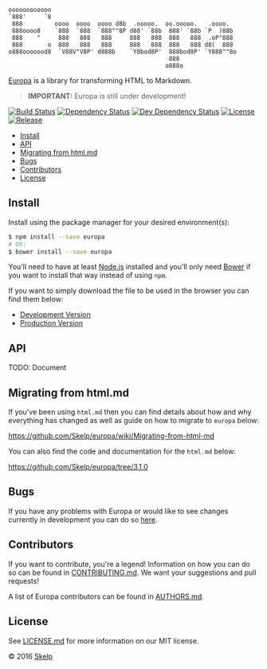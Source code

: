     oooooooooooo
    `888'     `8
     888         oooo  oooo  oooo d8b  .ooooo.  oo.ooooo.   .oooo.
     888oooo8    `888  `888  `888""8P d88' `88b  888' `88b `P  )88b
     888    "     888   888   888     888   888  888   888  .oP"888
     888       o  888   888   888     888   888  888   888 d8(  888
    o888ooooood8  `V88V"V8P' d888b    `Y8bod8P'  888bod8P' `Y888""8o
                                                 888
                                                o888o

[Europa](https://github.com/Skelp/europa) is a library for transforming HTML to Markdown.

> **IMPORTANT:** Europa is still under development!

[![Build Status](https://img.shields.io/travis/Skelp/europa/develop.svg?style=flat-square)](https://travis-ci.org/Skelp/europa)
[![Dependency Status](https://img.shields.io/david/Skelp/europa.svg?style=flat-square)](https://david-dm.org/Skelp/europa)
[![Dev Dependency Status](https://img.shields.io/david/dev/Skelp/europa.svg?style=flat-square)](https://david-dm.org/Skelp/europa#info=devDependencies)
[![License](https://img.shields.io/npm/l/europa.svg?style=flat-square)](https://github.com/Skelp/europa/blob/master/LICENSE.md)
[![Release](https://img.shields.io/npm/v/europa.svg?style=flat-square)](https://www.npmjs.com/package/europa)

* [Install](#install)
* [API](#api)
* [Migrating from html.md](#migrating-from-html-md)
* [Bugs](#bugs)
* [Contributors](#contributors)
* [License](#license)

## Install

Install using the package manager for your desired environment(s):

``` bash
$ npm install --save europa
# OR:
$ bower install --save europa
```

You'll need to have at least [Node.js](https://nodejs.org) installed and you'll only need [Bower](https://bower.io) if
you want to install that way instead of using `npm`.

If you want to simply download the file to be used in the browser you can find them below:

* [Development Version](https://github.com/Skelp/europa/blob/master/dist/umd/europa.js)
* [Production Version](https://github.com/Skelp/europa/blob/master/dist/umd/europa.min.js)

## API

TODO: Document

## Migrating from html.md

If you've been using `html.md` then you can find details about how and why everything has changed as well as guide on
how to migrate to `europa` below:

https://github.com/Skelp/europa/wiki/Migrating-from-html-md

You can also find the code and documentation for the `html.md` below:

https://github.com/Skelp/europa/tree/3.1.0

## Bugs

If you have any problems with Europa or would like to see changes currently in development you can do so
[here](https://github.com/Skelp/europa/issues).

## Contributors

If you want to contribute, you're a legend! Information on how you can do so can be found in
[CONTRIBUTING.md](https://github.com/Skelp/europa/blob/master/CONTRIBUTING.md). We want your suggestions and pull
requests!

A list of Europa contributors can be found in [AUTHORS.md](https://github.com/Skelp/europa/blob/master/AUTHORS.md).

## License

See [LICENSE.md](https://github.com/Skelp/europa/raw/master/LICENSE.md) for more information on our MIT license.

© 2016 [Skelp](https://skelp.io)
<img align="right" width="16" height="16" src="https://raw.githubusercontent.com/Skelp/skelp-branding/master/assets/logo/base/skelp-logo-16x16.png">
